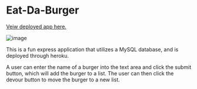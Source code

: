 # Eat-Da-Burger

<a href='https://damp-waters-15249.herokuapp.com/'>Veiw deployed app here.</a>

![image](https://raw.githubusercontent.com/BrockThigpen/Eat-Da-Burger/master/assets/images/demo.png)

This is a fun express application that utilizes a MySQL database, and is deployed through heroku.

A user can enter the name of a burger into the text area and click the submit button, which will add the burger to a list. The user can then click the devour button to move the burger to a new list.
